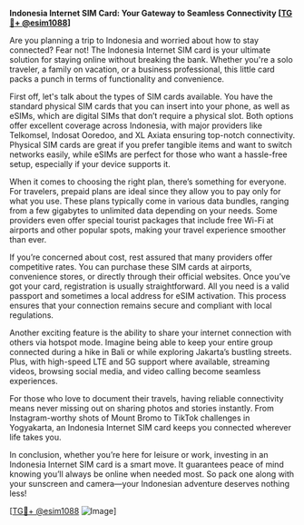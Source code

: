 **Indonesia Internet SIM Card: Your Gateway to Seamless Connectivity [[TG💪+ @esim1088](https://t.me/s/esim1088)]**

Are you planning a trip to Indonesia and worried about how to stay connected? Fear not! The Indonesia Internet SIM card is your ultimate solution for staying online without breaking the bank. Whether you're a solo traveler, a family on vacation, or a business professional, this little card packs a punch in terms of functionality and convenience.

First off, let's talk about the types of SIM cards available. You have the standard physical SIM cards that you can insert into your phone, as well as eSIMs, which are digital SIMs that don’t require a physical slot. Both options offer excellent coverage across Indonesia, with major providers like Telkomsel, Indosat Ooredoo, and XL Axiata ensuring top-notch connectivity. Physical SIM cards are great if you prefer tangible items and want to switch networks easily, while eSIMs are perfect for those who want a hassle-free setup, especially if your device supports it.

When it comes to choosing the right plan, there’s something for everyone. For travelers, prepaid plans are ideal since they allow you to pay only for what you use. These plans typically come in various data bundles, ranging from a few gigabytes to unlimited data depending on your needs. Some providers even offer special tourist packages that include free Wi-Fi at airports and other popular spots, making your travel experience smoother than ever.

If you’re concerned about cost, rest assured that many providers offer competitive rates. You can purchase these SIM cards at airports, convenience stores, or directly through their official websites. Once you’ve got your card, registration is usually straightforward. All you need is a valid passport and sometimes a local address for eSIM activation. This process ensures that your connection remains secure and compliant with local regulations.

Another exciting feature is the ability to share your internet connection with others via hotspot mode. Imagine being able to keep your entire group connected during a hike in Bali or while exploring Jakarta’s bustling streets. Plus, with high-speed LTE and 5G support where available, streaming videos, browsing social media, and video calling become seamless experiences.

For those who love to document their travels, having reliable connectivity means never missing out on sharing photos and stories instantly. From Instagram-worthy shots of Mount Bromo to TikTok challenges in Yogyakarta, an Indonesia Internet SIM card keeps you connected wherever life takes you.

In conclusion, whether you’re here for leisure or work, investing in an Indonesia Internet SIM card is a smart move. It guarantees peace of mind knowing you’ll always be online when needed most. So pack one along with your sunscreen and camera—your Indonesian adventure deserves nothing less!

[[TG💪+ @esim1088](https://t.me/s/esim1088) ![Image](https://i.postimg.cc/Y0z9fWf4/image.png)]